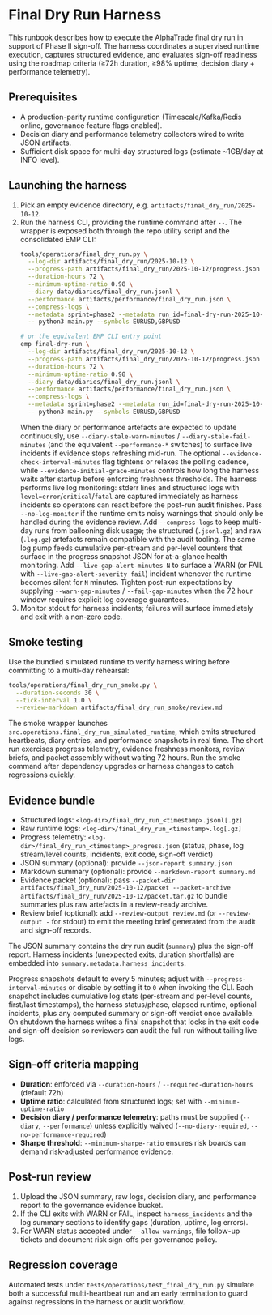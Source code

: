# Final Dry Run Harness

This runbook describes how to execute the AlphaTrade final dry run in support of Phase II sign-off. The harness coordinates a supervised runtime execution, captures structured evidence, and evaluates sign-off readiness using the roadmap criteria (≥72h duration, ≥98% uptime, decision diary + performance telemetry).

## Prerequisites
- A production-parity runtime configuration (Timescale/Kafka/Redis online, governance feature flags enabled).
- Decision diary and performance telemetry collectors wired to write JSON artifacts.
- Sufficient disk space for multi-day structured logs (estimate ~1GB/day at INFO level).

## Launching the harness
1. Pick an empty evidence directory, e.g. `artifacts/final_dry_run/2025-10-12`.
2. Run the harness CLI, providing the runtime command after `--`. The wrapper is
   exposed both through the repo utility script and the consolidated EMP CLI:
   ```sh
   tools/operations/final_dry_run.py \
     --log-dir artifacts/final_dry_run/2025-10-12 \
     --progress-path artifacts/final_dry_run/2025-10-12/progress.json \
     --duration-hours 72 \
     --minimum-uptime-ratio 0.98 \
     --diary data/diaries/final_dry_run.jsonl \
     --performance artifacts/performance/final_dry_run.json \
     --compress-logs \
     --metadata sprint=phase2 --metadata run_id=final-dry-run-2025-10-12 \
     -- python3 main.py --symbols EURUSD,GBPUSD

   # or the equivalent EMP CLI entry point
   emp final-dry-run \
     --log-dir artifacts/final_dry_run/2025-10-12 \
     --progress-path artifacts/final_dry_run/2025-10-12/progress.json \
     --duration-hours 72 \
     --minimum-uptime-ratio 0.98 \
     --diary data/diaries/final_dry_run.jsonl \
     --performance artifacts/performance/final_dry_run.json \
     --compress-logs \
     --metadata sprint=phase2 --metadata run_id=final-dry-run-2025-10-12 \
     -- python3 main.py --symbols EURUSD,GBPUSD
   ```
   When the diary or performance artefacts are expected to update continuously,
   use `--diary-stale-warn-minutes` / `--diary-stale-fail-minutes` (and the
   equivalent `--performance-*` switches) to surface live incidents if evidence
   stops refreshing mid-run. The optional `--evidence-check-interval-minutes`
   flag tightens or relaxes the polling cadence, while
   `--evidence-initial-grace-minutes` controls how long the harness waits after
   startup before enforcing freshness thresholds.
   The harness performs live log monitoring: stderr lines and structured logs
   with `level=error`/`critical`/`fatal` are captured immediately as harness
   incidents so operators can react before the post-run audit finishes. Pass
   `--no-log-monitor` if the runtime emits noisy warnings that should only be
   handled during the evidence review. Add `--compress-logs` to keep multi-day
   runs from ballooning disk usage; the structured (`.jsonl.gz`) and raw (`.log.gz`)
   artefacts remain compatible with the audit tooling. The same log pump feeds cumulative
   per-stream and per-level counters that surface in the progress snapshot
   JSON for at-a-glance health monitoring.
   Add `--live-gap-alert-minutes N` to surface a WARN (or FAIL with
   `--live-gap-alert-severity fail`) incident whenever the runtime becomes
   silent for `N` minutes. Tighten post-run expectations by supplying
   `--warn-gap-minutes` / `--fail-gap-minutes` when the 72 hour window requires
   explicit log coverage guarantees.
3. Monitor stdout for harness incidents; failures will surface immediately and exit with a non-zero code.

## Smoke testing
Use the bundled simulated runtime to verify harness wiring before committing to
a multi-day rehearsal:

```sh
tools/operations/final_dry_run_smoke.py \
  --duration-seconds 30 \
  --tick-interval 1.0 \
  --review-markdown artifacts/final_dry_run_smoke/review.md
```

The smoke wrapper launches `src.operations.final_dry_run_simulated_runtime`,
which emits structured heartbeats, diary entries, and performance snapshots in
real time. The short run exercises progress telemetry, evidence freshness
monitors, review briefs, and packet assembly without waiting 72 hours. Run the
smoke command after dependency upgrades or harness changes to catch regressions
quickly.

## Evidence bundle
- Structured logs: `<log-dir>/final_dry_run_<timestamp>.jsonl[.gz]`
- Raw runtime logs: `<log-dir>/final_dry_run_<timestamp>.log[.gz]`
- Progress telemetry: `<log-dir>/final_dry_run_<timestamp>_progress.json` (status, phase, log stream/level counts, incidents, exit code, sign-off verdict)
- JSON summary (optional): provide `--json-report summary.json`
- Markdown summary (optional): provide `--markdown-report summary.md`
- Evidence packet (optional): pass `--packet-dir artifacts/final_dry_run/2025-10-12/packet --packet-archive artifacts/final_dry_run/2025-10-12/packet.tar.gz` to bundle summaries plus raw artefacts in a review-ready archive.
- Review brief (optional): add `--review-output review.md` (or `--review-output -` for stdout) to emit the meeting brief generated from the audit and sign-off records.

The JSON summary contains the dry run audit (`summary`) plus the sign-off report. Harness incidents (unexpected exits, duration shortfalls) are embedded into `summary.metadata.harness_incidents`.

Progress snapshots default to every 5 minutes; adjust with `--progress-interval-minutes` or disable by setting it to `0` when invoking the CLI. Each snapshot includes cumulative log stats (per-stream and per-level counts, first/last timestamps), the harness status/phase, elapsed runtime, optional incidents, plus any computed summary or sign-off verdict once available. On shutdown the harness writes a final snapshot that locks in the exit code and sign-off decision so reviewers can audit the full run without tailing live logs.

## Sign-off criteria mapping
- **Duration**: enforced via `--duration-hours` / `--required-duration-hours` (default 72h)
- **Uptime ratio**: calculated from structured logs; set with `--minimum-uptime-ratio`
- **Decision diary / performance telemetry**: paths must be supplied (`--diary`, `--performance`) unless explicitly waived (`--no-diary-required`, `--no-performance-required`)
- **Sharpe threshold**: `--minimum-sharpe-ratio` ensures risk boards can demand risk-adjusted performance evidence.

## Post-run review
1. Upload the JSON summary, raw logs, decision diary, and performance report to the governance evidence bucket.
2. If the CLI exits with WARN or FAIL, inspect `harness_incidents` and the log summary sections to identify gaps (duration, uptime, log errors).
3. For WARN status accepted under `--allow-warnings`, file follow-up tickets and document risk sign-offs per governance policy.

## Regression coverage
Automated tests under `tests/operations/test_final_dry_run.py` simulate both a successful multi-heartbeat run and an early termination to guard against regressions in the harness or audit workflow.
